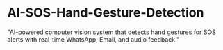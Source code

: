 # AI-SOS-Hand-Gesture-Detection
"AI-powered computer vision system that detects hand gestures for SOS alerts with real-time WhatsApp, Email, and audio feedback."
